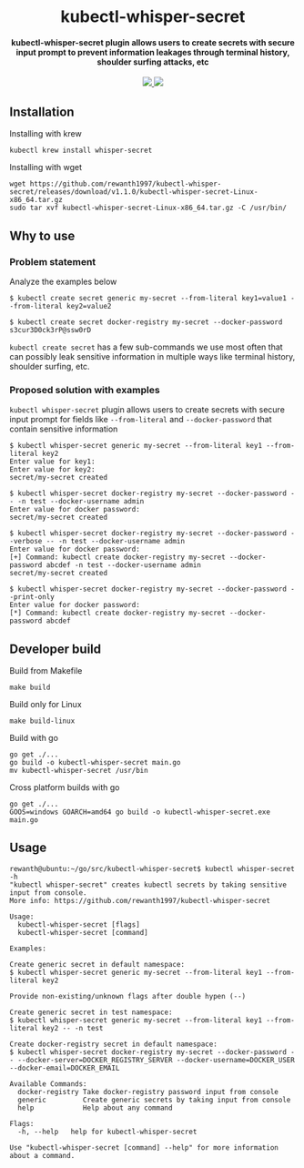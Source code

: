 <h1 align="center">kubectl-whisper-secret</h1>

<h4 align="center">kubectl-whisper-secret plugin allows users to create secrets with secure input prompt to prevent information leakages through terminal history, shoulder surfing attacks, etc</h4>

<p align="center">
  <a href="https://goreportcard.com/report/github.com/rewanth1997/kubectl-whisper-secret">
    <img src="https://goreportcard.com/badge/github.com/rewanth1997/kubectl-whisper-secret">
  </a>
  <a href="https://github.com/rewanth1997/kubectl-whisper-secret/blob/main/LICENSE">
    <img src="https://img.shields.io/badge/License-Apache%202.0-blue.svg">
  </a>
  <!-- <a href="https://github.com/rewanth1997/kubectl-whisper-secret/releases">
    <img src="https://img.shields.io/github/downloads/rewanth1997/kubectl-whisper-secret/total.svg?style=for-the-badge">
  </a> -->
</p>

## Installation

Installing with krew
```console
kubectl krew install whisper-secret
```

Installing with wget
```console
wget https://github.com/rewanth1997/kubectl-whisper-secret/releases/download/v1.1.0/kubectl-whisper-secret-Linux-x86_64.tar.gz
sudo tar xvf kubectl-whisper-secret-Linux-x86_64.tar.gz -C /usr/bin/
```

## Why to use

### Problem statement

Analyze the examples below

```console
$ kubectl create secret generic my-secret --from-literal key1=value1 --from-literal key2=value2
```

```console
$ kubectl create secret docker-registry my-secret --docker-password s3cur3D0ck3rP@ssw0rD
```

`kubectl create secret` has a few sub-commands we use most often that can possibly leak sensitive information in multiple ways like terminal history, shoulder surfing, etc.

### Proposed solution with examples

`kubectl whisper-secret` plugin allows users to create secrets with secure input prompt for fields like `--from-literal` and `--docker-password` that contain sensitive information

```console
$ kubectl whisper-secret generic my-secret --from-literal key1 --from-literal key2
Enter value for key1: 
Enter value for key2: 
secret/my-secret created
```

```console
$ kubectl whisper-secret docker-registry my-secret --docker-password -- -n test --docker-username admin
Enter value for docker password: 
secret/my-secret created
```

```console
$ kubectl whisper-secret docker-registry my-secret --docker-password --verbose -- -n test --docker-username admin
Enter value for docker password: 
[+] Command: kubectl create docker-registry my-secret --docker-password abcdef -n test --docker-username admin
secret/my-secret created
```

```console
$ kubectl whisper-secret docker-registry my-secret --docker-password --print-only
Enter value for docker password: 
[*] Command: kubectl create docker-registry my-secret --docker-password abcdef
```

## Developer build

Build from Makefile
```console
make build
```

Build only for Linux
```console
make build-linux
```

Build with go
```console
go get ./...
go build -o kubectl-whisper-secret main.go
mv kubectl-whisper-secret /usr/bin
```

Cross platform builds with go
```console
go get ./...
GOOS=windows GOARCH=amd64 go build -o kubectl-whisper-secret.exe main.go
```


## Usage

```console
rewanth@ubuntu:~/go/src/kubectl-whisper-secret$ kubectl whisper-secret -h
"kubectl whisper-secret" creates kubectl secrets by taking sensitive input from console.
More info: https://github.com/rewanth1997/kubectl-whisper-secret

Usage:
  kubectl-whisper-secret [flags]
  kubectl-whisper-secret [command]

Examples:

Create generic secret in default namespace:
$ kubectl whisper-secret generic my-secret --from-literal key1 --from-literal key2

Provide non-existing/unknown flags after double hypen (--)

Create generic secret in test namespace:
$ kubectl whisper-secret generic my-secret --from-literal key1 --from-literal key2 -- -n test

Create docker-registry secret in default namespace:
$ kubectl whisper-secret docker-registry my-secret --docker-password -- --docker-server=DOCKER_REGISTRY_SERVER --docker-username=DOCKER_USER --docker-email=DOCKER_EMAIL

Available Commands:
  docker-registry Take docker-registry password input from console
  generic         Create generic secrets by taking input from console
  help            Help about any command

Flags:
  -h, --help   help for kubectl-whisper-secret

Use "kubectl-whisper-secret [command] --help" for more information about a command.
```

